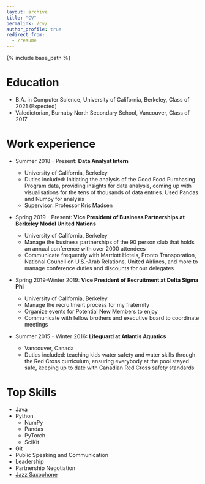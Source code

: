 ```yaml
---
layout: archive
title: "CV"
permalink: /cv/
author_profile: true
redirect_from:
  - /resume
---
```


{% include base_path %}

Education
======
* B.A. in Computer Science, University of California, Berkeley, Class of 2021 (Expected)
* Valedictorian, Burnaby North Secondary School, Vancouver, Class of 2017

Work experience
======
* Summer 2018 - Present: **Data Analyst Intern**
  * University of California, Berkeley
  * Duties included: Initiating the analysis of the Good Food Purchasing Program data, providing insights for data analysis, coming up with visualisations for the tens of thousands of data entries. Used Pandas and Numpy for analysis
  * Supervisor: Professor Kris Madsen
  
* Spring 2019 - Present: **Vice President of Business Partnerships at Berkeley Model United Nations**
  * University of California, Berkeley
  * Manage the business partnerships of the 90 person club that holds an annual conference with over 2000 attendees
  * Communicate frequently with Marriott Hotels, Pronto Transporation, National Council on U.S.-Arab Relations, United Airlines, and more to manage conference duties and discounts for our delegates
  
* Spring 2019-Winter 2019: **Vice President of Recruitment at Delta Sigma Phi**
  * University of California, Berkeley
  * Manage the recruitment process for my fraternity
  * Organize events for Potential New Members to enjoy
  * Communicate with fellow brothers and executive board to coordinate meetings
  
* Summer 2015 - Winter 2016: **Lifeguard at Atlantis Aquatics**
  * Vancouver, Canada
  * Duties included: teaching kids water safety and water skills through the Red Cross curriculum, ensuring everybody at the pool stayed safe, keeping up to date with Canadian Red Cross safety standards

 

Top Skills
======
* Java 
* Python 
  * NumPy 
  * Pandas 
  * PyTorch 
  * SciKit
* Git 
* Public Speaking and Communication
* Leadership 
* Partnership Negotiation
* [Jazz Saxophone](https://www.youtube.com/watch?v=bpe0DsRIAsA)


